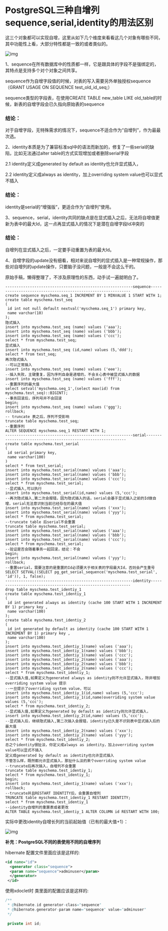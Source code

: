 # PostgreSQL三种自增列sequence,serial,identity的用法区别

这三个对象都可以实现自增，这里从如下几个维度来看看这几个对象有哪些不同，其中功能性上看，大部分特性都是一致的或者类似的。

![img](https://img.jbzj.com/file_images/article/202102/20210202152006.jpg)

1、sequence在所有数据库中的性质都一样，它是跟具体的字段不是强绑定的，其特点是支持多个对个对象之间共享。

sequence作为自增字段值的时候，对表的写入需要另外单独授权sequence（GRANT USAGE ON SEQUENCE test_old_id_seq;）

sequence类型的字段表，在使用CREATE TABLE new_table LIKE old_table的时候，新表的自增字段会已久指向原始表的sequence

### 结论：

对于自增字段，无特殊需求的情况下，sequence不适合作为“自增列”，作为最最次选。

2、identity本质是为了兼容标准sql中的语法而新加的，修复了一些serial的缺陷，比如无法通过alter table的方式实现增加或者删除serial字段

2.1 identity定义成generated by default as identity也允许显式插入，

2.2 identity定义成always as identity，加上overriding system value也可以显式不插入

### 结论：

identity是serial的“增强版”，更适合作为“自增列”使用。

3、sequence，serial，identity共同的缺点是在显式插入之后，无法将自增值更新为表中的最大Id，这一点再显式插入的情况下是潜在自增字段Id冲突的

### 结论：

自增列在显式插入之后，一定要手动重置为表的最大Id。

4、自增字段的update没有细看，相对来说自增列的显式插入是一种常规操作，那些对自增列的update操作，只要脑子没问题，一般是不会这么干的。

原始手稿，懒得整理了，不涉及原理性的东西，动手试一遍就明白了。

```plsql
---------------------------------------------------------sequence-------------------------------------------------------------
create sequence myschema.seq_1 INCREMENT BY 1 MINVALUE 1 START WITH 1;
create table myschema.test_seq
(
 id int not null default nextval('myschema.seq_1') primary key,
 name varchar(10)
);
隐式插入
insert into myschema.test_seq (name) values ('aaa');
insert into myschema.test_seq (name) values ('bbb');
insert into myschema.test_seq (name) values ('ccc');
select * from myschema.test_seq;
显式插入
insert into myschema.test_seq (id,name) values (5,'ddd');
select * from test_seq;
再次隐式插入
--可以正常插入
insert into myschema.test_seq (name) values ('eee');
--插入失败，主键重复，因为序列自身是递增的，不会关心表中被显式插入的数据
insert into myschema.test_seq (name) values ('fff');
--重置序列的最大值
select setval('myschema.seq_1',(select max(id) from myschema.test_seq)::BIGINT);
--事务回滚后，序列号并不会回滚
begin;
insert into myschema.test_seq (name) values ('ggg');
rollback;
-- truncate 表之后，序列不受影响
truncate table myschema.test_seq;
--重置序列
ALTER SEQUENCE myschema.seq_1 RESTART WITH 1;
---------------------------------------------------------serial-------------------------------------------------------------
create table myschema.test_serial
(
 id serial primary key,
 name varchar(100)
)
select * from test_serial;
insert into myschema.test_serial(name) values ('aaa');
insert into myschema.test_serial(name) values ('bbb');
insert into myschema.test_serial(name) values ('ccc');
select * from myschema.test_serial;
--显式插入,可以执行
insert into myschema.test_serial(id,name) values (5,'ccc');
--再次隐式插入,第二次会报错，因为隐式插入的话，serial会基于显式插入之前的Id做自增，serial无法意识到当前已经存在的最大值
insert into myschema.test_serial(name) values ('xxx');
insert into myschema.test_serial(name) values ('yyy');
select * from myschema.test_serial;
--truncate table 后serial不会重置
truncate table myschema.test_serial;
insert into myschema.test_serial(name) values ('aaa');
insert into myschema.test_serial(name) values ('bbb');
insert into myschema.test_serial(name) values ('ccc');
select * from myschema.test_serial;
--验证是否会随着事务一起回滚，结论：不会
begin;
insert into myschema.test_serial(name) values ('yyy');
rollback;
--重置serial，需要注意的是重置的Id必须要大于相关表的字段最大Id，否则会产生重号
SELECT SETVAL((SELECT pg_get_serial_sequence('myschema.test_serial', 'id')), 1, false);
---------------------------------------------------------identity-------------------------------------------------------------
drop table myschema.test_identiy_1 
create table myschema.test_identiy_1 
(
 id int generated always as identity (cache 100 START WITH 1 INCREMENT BY 1) primary key , 
 name varchar(100)
);
create table myschema.test_identiy_2
(
 id int generated by default as identity (cache 100 START WITH 1 INCREMENT BY 1) primary key , 
 name varchar(100)
);
insert into myschema.test_identiy_1(name) values ('aaa');
insert into myschema.test_identiy_1(name) values ('bbb');
insert into myschema.test_identiy_1(name) values ('ccc');
insert into myschema.test_identiy_2(name) values ('aaa');
insert into myschema.test_identiy_2(name) values ('bbb');
insert into myschema.test_identiy_2(name) values ('ccc');
select * from myschema.test_identiy_1;
--显式插入值,如果定义为generated always as identity则不允许显式插入，除非增加overriding system value 提示
--一旦提示了overriding system value，可以
insert into myschema.test_identiy_1(id,name) values (5,'ccc');
insert into myschema.test_identiy_1(id,name)overriding system value values (5,'ccc');
select * from myschema.test_identiy_2;
--显式插入值,如果定义为generated by default as identity则允许显式插入，
insert into myschema.test_identiy_2(id,name) values (5,'ccc');
--显式插入后，继续隐式插入,第二次插入会报错，identity已久是不识别表中显式插入后的最大值
insert into myschema.test_identiy_2(name) values ('xxx');
insert into myschema.test_identiy_2(name) values ('yyy');
select * from myschema.test_identiy_2;
总之个identity很扯淡，你定义成always as identity，加上overriding system value可以显式不插入
定义成generated by default as identity也允许显式插入
不管怎么样，既然都允许显式插入，那扯什么淡的来个overriding system value
--truncate后再次插入，自增列不会重置
truncate table myschema.test_identiy_1;
select * from myschema.test_identiy_1;
begin;
insert into myschema.test_identiy_1(name) values ('xxx');
rollback;
--truncate并且RESTART IDENTITY后，会重置自增列
TRUNCATE table myschema.test_identiy_1 RESTART IDENTITY;
select * from myschema.test_identiy_1
--identity自增列的重置表或者更改
ALTER TABLE myschema.test_identiy_1 ALTER COLUMN id RESTART WITH 100;
```

实际中更改identity自增长列的当前起始值（已有的最大值+1）：

![img](https://img.jbzj.com/file_images/article/202102/20210202154547.jpg)

**补充：PostgreSQL不同的表使用不同的自增序列**

hibernate 配置文件里面应该是这样的:

```xml
<id name="id">
  <generator class="sequence">
  <param name="sequence">adminuser</param>
  </generator>
 </id>
```

使用xdoclet时 类里面的配置应该是这样的:

```java
/**
 * @hibernate.id generator-class="sequence"
 * @hibernate.generator-param name="sequence" value="adminuser"
 */
 
 private int id;
```